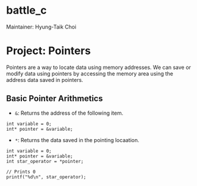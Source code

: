 # battle_c
Maintainer: Hyung-Taik Choi

# Project: Pointers
Pointers are a way to locate data using memory addresses. We can save or modify data using pointers by accessing the memory area using the address data saved in pointers.

## Basic Pointer Arithmetics
- `&`: Returns the address of the following item. 
```
int variable = 0;
int* pointer = &variable;
```

- `*`: Returns the data saved in the pointing locaation.
```
int variable = 0;
int* pointer = &variable;
int star_operator = *pointer;

// Prints 0
printf("%d\n", star_operator);
```

